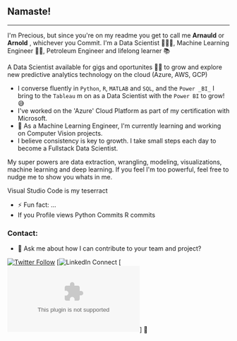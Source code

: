 ## Namaste!
----------------------

I'm Precious, but since you're on my readme you get to call me **Arnauld** or **Arnold** , whichever you Commit. I'm a Data Scientist :scientist::page_facing_up:, Machine Learning Engineer :man_technologist:, Petroleum Engineer and lifelong learner :books:

<!--
**Arnoldsynchron/Arnoldsynchron** is a ✨ _special_ ✨ repository because its `README.md` (this file) appears on your GitHub profile.
-->

A Data Scientist available for gigs and oportunites :office_worker: to grow and explore new predictive analytics technology on the cloud (Azure, AWS, GCP)
- I converse fluently in `Python`, `R`, `MATLAB` and `SQL`, and the `Power _BI_` I bring to the `Tableau` m on as a Data Scientist with the `Power BI` to grow! :sweat_smile:
- I've worked on the 'Azure' Cloud Platform as part of my certification with Microsoft. 
- 🌱 As a Machine Learning Engineer, I'm currently learning and working on Computer Vision projects. 
- I believe consistency is key to growth. I take small steps each day to become a Fullstack Data Scientist.

My super powers are data extraction, wrangling, modeling, visualizations, machine learning and deep learning. If you feel I'm too powerful, feel free to nudge me to show you whats in me.

Visual Studio Code is my teserract
- ⚡ Fun fact: ...
- If you 
Profile views
Python Commits
R commits

### Contact:
- 💬 Ask me about how I can contribute to your team and project?

[![Twitter Follow](https://img.shields.io/twitter/follow/arnoldsynchron?label=Twitter%20Follow&style=social)](https://twitter.com/Arnoldsynchron)
[![LinkedIn Connect](https://www.linkedin.com/in/preciousonu/)
[![Email](arnoldsynchron@gmail.com)]
:clap:


